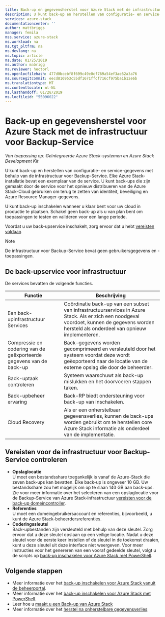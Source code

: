```yaml
---
title: Back-up en gegevensherstel voor Azure Stack met de infrastructuur voor Backup-Service | Microsoft Docs
description: U kunt back-up en herstellen van configuratie- en service-gegevens met behulp van de infrastructuur voor Backup-Service.
services: azure-stack
documentationcenter: ''
author: mattbriggs
manager: femila
mss.service: azure-stack
ms.workload: na
ms.tgt_pltfrm: na
ms.devlang: na
ms.topic: article
ms.date: 01/25/2019
ms.author: mabrigg
ms.reviewer: hectorl
ms.openlocfilehash: 477d0bcebf8f699c49e0cf769a54ef3ae52a3a76
ms.sourcegitcommit: eecd816953c55df1671ffcf716cf975ba1b12e6b
ms.translationtype: MT
ms.contentlocale: nl-NL
ms.lasthandoff: 01/28/2019
ms.locfileid: "55096022"
---
```

# <a name="backup-and-data-recovery-for-azure-stack-with-the-infrastructure-backup-service"></a>Back-up en gegevensherstel voor Azure Stack met de infrastructuur voor Backup-Service

*Van toepassing op: Geïntegreerde Azure Stack-systemen en Azure Stack Development Kit*

U kunt back-up en herstellen van configuratie- en service-gegevens met behulp van de infrastructuur voor Backup-Service. Elke Azure Stack-installatie bevat een exemplaar van de service. U kunt back-ups die zijn gemaakt door de service voor het opnieuw distribueren van de Azure Stack-Cloud gebruiken om terug te zetten van identiteit, beveiliging en Azure Resource Manager-gegevens.

U kunt back-up inschakelen wanneer u klaar bent voor uw cloud in productie te plaatsen. Schakel geen back-up als u van plan bent om toepassingen te testen en valideren voor een lange periode.

Voordat u uw back-upservice inschakelt, zorg ervoor dat u hebt [vereisten voldaan](#verify-requirements-for-the-infrastructure-backup-service).

> [!Note]  
> De infrastructuur voor Backup-Service bevat geen gebruikersgegevens en -toepassingen. <!-- See the following articles for instructions on backing up and restore [App Services](https://aka.ms/azure-stack-app-service), [SQL](https://aka.ms/azure-stack-ms-sql), and [MySQL](https://aka.ms/azure-stack-mysql) resource providers and associated user data. -->

## <a name="the-infrastructure-backup-service"></a>De back-upservice voor infrastructuur

De services bevatten de volgende functies.

| Functie                                            | Beschrijving                                                                                                                                                |
|----------------------------------------------------|------------------------------------------------------------------------------------------------------------------------------------------------------------|
| Een back-upinfrastructuur Services                     | Coördinatie back-up van een subset van infrastructuurservices in Azure Stack. Als er zich een noodgeval voordoet, kunnen de gegevens worden hersteld als onderdeel van opnieuw implementeren. |
| Compressie en codering van de geëxporteerde gegevens van de back-up | Back-gegevens worden gecomprimeerd en versleuteld door het systeem voordat deze wordt geëxporteerd naar de locatie van de externe opslag die door de beheerder.                |
| Back-uptaak controleren                              | Systeem waarschuwt als back-up mislukken en het doorvoeren stappen taken.                                                                                                |
| Back-upbeheer ervaring                       | Back-RP biedt ondersteuning voor back-up van inschakelen.                                                                                                                         |
| Cloud Recovery                                     | Als er een onherstelbaar gegevensverlies, kunnen de back-ups worden gebruikt om te herstellen core Azure Stack informatie als onderdeel van de implementatie.                                 |

## <a name="verify-requirements-for-the-infrastructure-backup-service"></a>Vereisten voor de infrastructuur voor Backup-Service controleren

- **Opslaglocatie**  
  U moet een bestandsshare toegankelijk is vanaf de Azure-Stack die zeven back-ups kan bevatten. Elke back-up is ongeveer 10 GB. Uw bestandsshare zou het mogelijk om op te slaan 140 GB aan back-ups. Zie voor meer informatie over het selecteren van een opslaglocatie voor de Backup-Service van Azure Stack-infrastructuur [vereisten voor de back-up domeincontroller](azure-stack-backup-reference.md#backup-controller-requirements).
- **Referenties**  
  U moet een domeingebruikersaccount en referenties, bijvoorbeeld, u kunt de Azure Stack-beheerdersreferenties.
- **Coderingssleutel**  
  Back-upbestanden zijn versleuteld met behulp van deze sleutel. Zorg ervoor dat u deze sleutel opslaan op een veilige locatie. Nadat u deze sleutel voor de eerste keer instellen of de sleutel in de toekomst draaien, kunt u deze sleutel uit deze interface niet weergeven. Voor meer instructies voor het genereren van een vooraf gedeelde sleutel, volgt u de scripts op [back-up inschakelen voor Azure Stack met PowerShell](azure-stack-backup-enable-backup-powershell.md).

## <a name="next-steps"></a>Volgende stappen

- Meer informatie over het [back-up inschakelen voor Azure Stack vanuit de beheerportal](azure-stack-backup-enable-backup-console.md).
- Meer informatie over het [back-up inschakelen voor Azure Stack met PowerShell](azure-stack-backup-enable-backup-powershell.md).
- Leer hoe u [maakt u een Back-up van Azure Stack](azure-stack-backup-back-up-azure-stack.md )
- Meer informatie over het [herstel na onherstelbare gegevensverlies](azure-stack-backup-recover-data.md)
